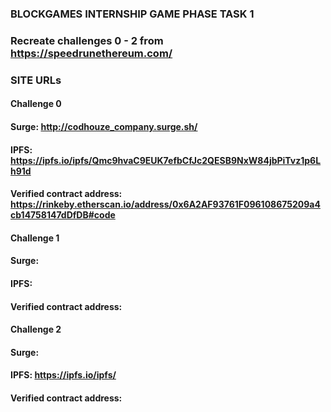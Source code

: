### BLOCKGAMES INTERNSHIP GAME PHASE TASK 1
### Recreate challenges 0 - 2 from https://speedrunethereum.com/
### SITE URLs
#### Challenge 0
#### Surge: http://codhouze_company.surge.sh/
#### IPFS: https://ipfs.io/ipfs/Qmc9hvaC9EUK7efbCfJc2QESB9NxW84jbPiTvz1p6Lh91d
#### Verified contract address: https://rinkeby.etherscan.io/address/0x6A2AF93761F096108675209a4cb14758147dDfDB#code
#### Challenge 1
#### Surge: 
#### IPFS:
#### Verified contract address:
#### Challenge 2
#### Surge: 
#### IPFS: https://ipfs.io/ipfs/
#### Verified contract address:

